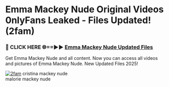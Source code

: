 # Emma Mackey Nude Original Videos 0nlyFans Leaked - Files Updated! (2fam)

<h3>🔴 CLICK HERE 🌐==►► <a href="https://tinyurl.com/4mcuefdz" rel="nofollow">Emma Mackey Nude Updated Files</a></h3>

Get Emma Mackey Nude and all content. Now you can access all videos and pictures of Emma Mackey Nude. New Updated Files 2025!

[![2fam](https://i.imgur.com/StAQSOY.gif)](https://tinyurl.com/4mcuefdz)
cristina mackey nude<br>
malorie mackey nude